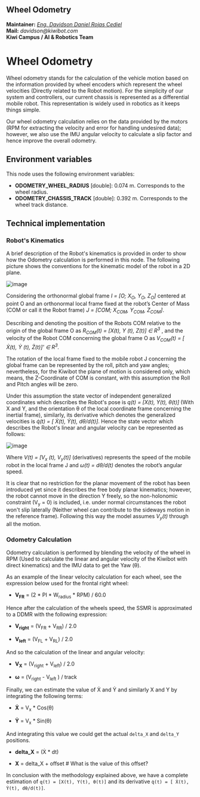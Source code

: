Wheel Odometry
---

**Maintainer:** _[Eng. Davidson Daniel Rojas Cediel](https://www.linkedin.com/in/dadaroce/)_ \
**Mail:** _davidson@kiwibot.com_ \
**Kiwi Campus / AI & Robotics Team**

# Wheel Odometry
Wheel odometry stands for the calculation of the vehicle motion based on the information provided by wheel encoders which represent the wheel velocities (Directly related to the Robot motion).
For the simplicity of our system and controllers, our current chassis is represented as a differential mobile robot. This representation is widely used in robotics as it keeps things simple. 

Our wheel odometry calculation relies on the data provided by the motors (RPM for extracting the velocity and error for handling undesired data); however, we also use the IMU angular velocity to calculate a slip factor and hence improve the overall odometry.

## Environment variables
This node uses the following environment variables:

* **ODOMETRY_WHEEL_RADIUS** [double]: 0.074 m. Corresponds to the wheel radius.
* **ODOMETRY_CHASSIS_TRACK** [double]: 0.392 m. Corresponds to the wheel track distance.

## Technical implementation
### Robot's Kinematics
A brief description of the Robot's kinematics is provided in order to show how the Odometry calculation is performed in this node. The following picture shows the conventions for the kinematic model of the robot in a 2D plane.


![image](https://user-images.githubusercontent.com/49252525/105538211-1246b780-5cc1-11eb-939e-8a33de655515.png)


Considering the orthonormal global frame *I = [O; X<sub>O</sub>, Y<sub>O</sub>, Z<sub>O</sub>]* centered at point O and an orthonormal local frame fixed at the robot’s Center of Mass (COM or call it the Robot frame) *J = [COM; X<sub>COM</sub>, Y<sub>COM</sub>, Z<sub>COM</sub>]*.

Describing and denoting the position of the Robots COM relative to the origin of the global frame O as *R<sub>COM</sub>(t) = [X(t), Y (t), Z(t)] ∈ R<sup>3</sup>* , and the velocity of the Robot COM concerning the global frame O as *V<sub>COM</sub>(t) = [ Ẋ(t), Ẏ (t), Ż(t)]' ∈ R<sup>3</sup>.*

The rotation of the local frame fixed to the mobile robot J concerning the global frame can be represented by the roll, pitch and yaw angles; nevertheless, for the Kiwibot the plane of motion is considered only, which means, the Z-Coordinate of COM is constant, with this assumption the Roll and Pitch angles will be zero.

Under this assumption the state vector of independent generalized coordinates which describes the Robot's pose is *q(t) = [X(t), Y(t), θ(t)]* (With X and Y, and the orientation θ of the local coordinate frame concerning the inertial frame), similarly, its derivative which denotes the generalized velocities is *q̇(t) = [ Ẋ(t), Ẏ(t), dθ/d(t)]*. Hence the state vector which describes the Robot's linear and angular velocity can be represented as follows:


![image](https://user-images.githubusercontent.com/49252525/105549164-95bad580-5cce-11eb-9f4f-d365298b4f1d.png)


Where *V(t) = [V<sub>x</sub> (t), V<sub>y</sub>(t)]* (derivatives) represents the speed of the mobile robot in the local frame J and *ω(t) = dθ/d(t)* denotes the robot’s angular speed.

It is clear that no restriction for the planar movement of the robot has been introduced yet since it describes the free body planar kinematics; however, the robot cannot move in the direction Y freely, so the non-holonomic constraint (V<sub>y</sub> = 0) is included, i.e. under normal circumstances the robot won't slip laterally (Neither wheel can contribute to the sideways motion in the reference frame). Following this way the model assumes *V<sub>y</sub>(t)* through all the motion.

### Odometry Calculation
Odometry calculation is performed by blending the velocity of the wheel in RPM (Used to calculate the linear and angular velocity of the Kiwibot with direct kinematics) and the IMU data to get the Yaw (θ).

As an example of the linear velocity calculation for each wheel, see the expression below used for the frontal right wheel:

* **V<sub>FR</sub>** = (2 * PI * W<sub>radius</sub> * RPM) / 60.0

Hence after the calculation of the wheels speed, the SSMR is approximated to a DDMR with the following expression:

* **V<sub>right</sub>** = (V<sub>FR</sub> + V<sub>RR</sub>) / 2.0

* **V<sub>left</sub>** = (V<sub>FL</sub> + V<sub>RL</sub>) / 2.0

And so the calculation of the linear and angular velocity:

* **V<sub>X</sub>** = (V<sub>right</sub> + V<sub>left</sub>) / 2.0

* **ω** = (V<sub>right</sub> - V<sub>left</sub> ) / track

Finally, we can estimate the value of Ẋ and Ẏ and similarly X and Y by integrating the following terms:

* **Ẋ** = V<sub>x</sub> * Cos(θ)

* **Ẏ** = V<sub>x</sub> * Sin(θ)


And integrating this value we could get the actual `delta_X` and `delta_Y` positions.

* **delta_X** = (Ẋ * dt)

* **X** = delta_X + offset # What is the value of this offset?

In conclusion with the methodology explained above, we have a complete estimation of `q(t) = [X(t), Y(t), θ(t)]` and its derivative `q̇(t) = [ Ẋ(t), Ẏ(t), dθ/d(t)]`.
